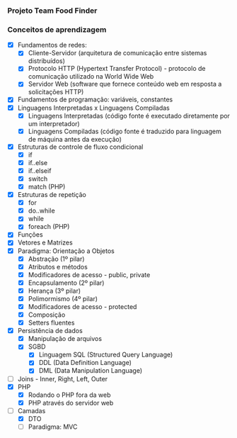 ### Projeto Team Food Finder

### Conceitos de aprendizagem
- [x] Fundamentos de redes:
  - [x] Cliente-Servidor (arquitetura de comunicação entre sistemas distribuídos)
  - [x] Protocolo HTTP (Hypertext Transfer Protocol) - protocolo de comunicação utilizado na World Wide Web
  - [x] Servidor Web (software que fornece conteúdo web em resposta a solicitações HTTP)
- [x] Fundamentos de programação: variáveis, constantes
- [x] Linguagens Interpretadas x Linguagens Compiladas
  - [x] Linguagens Interpretadas (código fonte é executado diretamente por um interpretador)
  - [x] Linguagens Compiladas (código fonte é traduzido para linguagem de máquina antes da execução)
- [x] Estruturas de controle de fluxo condicional
  - [X] if
  - [x] if..else
  - [x] if..elseif
  - [x] switch
  - [x] match (PHP)
- [x] Estruturas de repetição
  - [x] for
  - [x] do..while
  - [x] while
  - [x] foreach (PHP)
- [x] Funções
- [x] Vetores e Matrizes
- [x] Paradigma: Orientação a Objetos
  - [x] Abstração (1º pilar)
  - [x] Atributos e métodos
  - [x] Modificadores de acesso - public, private
  - [x] Encapsulamento (2º pilar)
  - [x] Herança (3º pilar)
  - [x] Polimormismo (4º pilar)
  - [x] Modificadores de acesso - protected
  - [x] Composição
  - [x] Setters fluentes
- [x] Persistência de dados
  - [x] Manipulação de arquivos
  - [x] SGBD
    - [x] Linguagem SQL (Structured Query Language)
    - [x] DDL (Data Definition Language)
    - [x] DML (Data Manipulation Language)
- [ ] Joins - Inner, Right, Left, Outer
- [x] PHP
  - [x] Rodando o PHP fora da web
  - [x] PHP através do servidor web
- [ ] Camadas
  - [x] DTO 
  - [ ] Paradigma: MVC